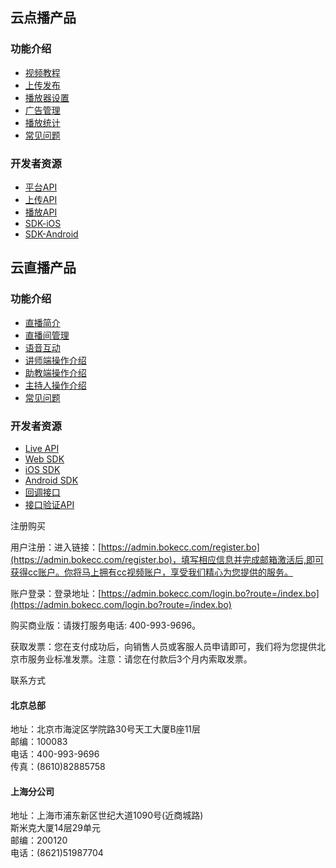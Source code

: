 ## 云点播产品

### 功能介绍

* [视频教程](https://doc.bokecc.com/vod/manual/video)
* [上传发布](https://doc.bokecc.com/vod/manual/videomanager/upload)
* [播放器设置](https://doc.bokecc.com/vod/manual/player)
* [广告管理](https://doc.bokecc.com/vod/manual/ad)
* [播放统计](https://doc.bokecc.com/vod/manual/count)
* [常见问题](https://doc.bokecc.com/vod/manual/faq)

### 开发者资源

* [平台API](https://doc.bokecc.com/vod/dev/SparkAPI/spark01)
* [上传API](https://doc.bokecc.com/vod/dev/uploadAPI/upload01)
* [播放API](https://doc.bokecc.com/vod/dev/PlayerAPI/player01)
* [SDK-iOS](https://doc.bokecc.com/vod/dev/SDK-iOS)
* [SDK-Android](https://doc.bokecc.com/vod/dev/SDK-Android)

## 云直播产品

### 功能介绍

* [直播简介](https://doc.bokecc.com/live/manual/introduction/)
* [直播间管理](https://doc.bokecc.com/live/manual/liveroom/)
* [语音互动](https://doc.bokecc.com/live/manual/interaction/voice/)
* [讲师端操作介绍](https://doc.bokecc.com/live/manual/publisher/)
* [助教端操作介绍](https://doc.bokecc.com/live/manual/assistant/)
* [主持人操作介绍](https://doc.bokecc.com/live/manual/manage/)
* [常见问题](https://doc.bokecc.com/live/faq/)

### 开发者资源

* [Live API](https://doc.bokecc.com/live/dev/liveapi/)
* [Web SDK](https://doc.bokecc.com/live/dev/websdk/)
* [iOS SDK](https://doc.bokecc.com/live/dev/ios_sdk/)
* [Android SDK](https://doc.bokecc.com/live/dev/android_sdk/)
* [回调接口](https://doc.bokecc.com/live/dev/callback/)
* [接口验证API](https://doc.bokecc.com/live/dev/verification/)

注册购买

用户注册：进入链接：[https://admin.bokecc.com/register.bo](https://admin.bokecc.com/register.bo)，填写相应信息并完成邮箱激活后,即可获得cc账户。你将马上拥有cc视频账户，享受我们精心为您提供的服务。

账户登录：登录地址：[https://admin.bokecc.com/login.bo?route=/index.bo](https://admin.bokecc.com/login.bo?route=/index.bo)

购买商业版：请拨打服务电话: 400-993-9696。

获取发票：您在支付成功后，向销售人员或客服人员申请即可，我们将为您提供北京市服务业标准发票。注意：请您在付款后3个月内索取发票。

联系方式

#### 北京总部

地址：北京市海淀区学院路30号天工大厦B座11层  
邮编：100083  
电话：400-993-9696  
传真：\(8610\)82885758

#### 上海分公司

地址：上海市浦东新区世纪大道1090号\(近商城路\)  
           斯米克大厦14层29单元  
邮编：200120  
电话：\(8621\)51987704 

